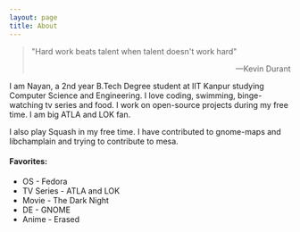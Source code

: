 ```yaml
---
layout: page
title: About
---
```

<blockquote><p> "Hard work beats talent when talent doesn't work hard"
<p style="text-align:right"> —Kevin Durant</p></p></blockquote>

I am Nayan, a 2nd year B.Tech Degree student at IIT Kanpur studying Computer Science and Engineering. I love coding, swimming, binge-watching tv series and food. I work on open-source projects during my free time. I am big ATLA and LOK fan.

I also play Squash in my free time. I have contributed to gnome-maps and libchamplain and trying to contribute to mesa.  
<h4>Favorites:</h4>
<ul style="list-style-type:disc">
  <li>OS - Fedora</li>
  <li>TV Series - ATLA and LOK</li>
  <li>Movie - The Dark Night</li>
  <li>DE - GNOME</li>
  <li>Anime - Erased</li>
</ul>

